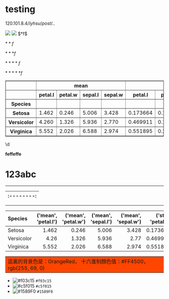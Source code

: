 # testing

$120.101.8.4/lyhsu/post/..%5Cdatabase%5Cgrade%5C%E9%82%B1%E5%BB%BA%E6%96%87%5C%E9%9B%BB%E7%A3%81%E5%AD%B8%E8%AC%9B%E7%BE%A9-EM-CH1-simple%E4%B8%AD%E6%96%87%E7%89%88.pdf$

<img src="https://render.githubusercontent.com/render/math?math=120.101.8.4/lyhsu/post/..%5Cdatabase%5Cgrade%5C%E9%82%B1%E5%BB%BA%E6%96%87%5C%E9%9B%BB%E7%A3%81%E5%AD%B8%E8%AC%9B%E7%BE%A9-EM-CH1-simple%E4%B8%AD%E6%96%87%E7%89%88.pdf">

<img src="https://render.githubusercontent.com/render/math?math=e^{i \pi} = -1">
$*f$

$**f$

$***f$

$****f$

$*****f$
<table border="1" class="dataframe">
  <thead>
    <tr>
      <th></th>
      <th colspan="4" halign="left">mean</th>
      <th colspan="4" halign="left">std</th>
    </tr>
    <tr>
      <th></th>
      <th>petal.l</th>
      <th>petal.w</th>
      <th>sepal.l</th>
      <th>sepal.w</th>
      <th>petal.l</th>
      <th>petal.w</th>
      <th>sepal.l</th>
      <th>sepal.w</th>
    </tr>
    <tr>
      <th>Species</th>
      <th></th>
      <th></th>
      <th></th>
      <th></th>
      <th></th>
      <th></th>
      <th></th>
      <th></th>
    </tr>
  </thead>
  <tbody>
    <tr>
      <th>Setosa</th>
      <td>1.462</td>
      <td>0.246</td>
      <td>5.006</td>
      <td>3.428</td>
      <td>0.173664</td>
      <td>0.105386</td>
      <td>0.352490</td>
      <td>0.379064</td>
    </tr>
    <tr>
      <th>Versicolor</th>
      <td>4.260</td>
      <td>1.326</td>
      <td>5.936</td>
      <td>2.770</td>
      <td>0.469911</td>
      <td>0.197753</td>
      <td>0.516171</td>
      <td>0.313798</td>
    </tr>
    <tr>
      <th>Virginica</th>
      <td>5.552</td>
      <td>2.026</td>
      <td>6.588</td>
      <td>2.974</td>
      <td>0.551895</td>
      <td>0.274650</td>
      <td>0.635880</td>
      <td>0.322497</td>
    </tr>
  </tbody>
</table>
\d 

<b>feffeffe</b>
<h1>123abc</h1>

------------
|:--------:|
|:--------:|
------------

| Species    |   ('mean', 'petal.l') |   ('mean', 'petal.w') |   ('mean', 'sepal.l') |   ('mean', 'sepal.w') |   ('std', 'petal.l') |   ('std', 'petal.w') |   ('std', 'sepal.l') |   ('std', 'sepal.w') |
|:-----------|----------------------:|----------------------:|----------------------:|----------------------:|---------------------:|---------------------:|---------------------:|---------------------:|
| Setosa     |                 1.462 |                 0.246 |                 5.006 |                 3.428 |             0.173664 |             0.105386 |             0.35249  |             0.379064 |
| Versicolor |                 4.26  |                 1.326 |                 5.936 |                 2.77  |             0.469911 |             0.197753 |             0.516171 |             0.313798 |
| Virginica  |                 5.552 |                 2.026 |                 6.588 |                 2.974 |             0.551895 |             0.27465  |             0.63588  |             0.322497 |

<table>
  <tr>
    <td bgcolor=#FF4500>這裏的背景色是：OrangeRed，  十六進制顏色值：#FF4500， rgb(255, 69, 0)</td>
  </tr>
</table>

- ![#f03c15](https://placehold.it/15/f03c15/000000?text=+) `#f03c15`
- ![#c5f015](https://placehold.it/15/c5f015/000000?text=+) `#c5f015`
- ![#1589F0](https://placehold.it/15/1589F0/000000?text=+) `#1589F0`
